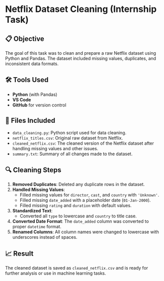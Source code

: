 # Netflix Dataset Cleaning (Internship Task)

## 📋 Objective
The goal of this task was to clean and prepare a raw Netflix dataset using Python and Pandas. The dataset included missing values, duplicates, and inconsistent data formats.

## 🛠️ Tools Used
- **Python** (with Pandas)
- **VS Code**
- **GitHub** for version control

## 📂 Files Included
- `data_cleaning.py`: Python script used for data cleaning.
- `netflix_titles.csv`: Original raw dataset from Netflix.
- `cleaned_netflix.csv`: The cleaned version of the Netflix dataset after handling missing values and other issues.
- `summary.txt`: Summary of all changes made to the dataset.
  
## 🔍 Cleaning Steps
1. **Removed Duplicates**: Deleted any duplicate rows in the dataset.
2. **Handled Missing Values**: 
   - Filled missing values for `director`, `cast`, and `country` with `'Unknown'`.
   - Filled missing `date_added` with a placeholder date (`01-Jan-2000`).
   - Filled missing `rating` and `duration` with default values.
3. **Standardized Text**: 
   - Converted all `type` to lowercase and `country` to title case.
4. **Converted Date Format**: The `date_added` column was converted to proper `datetime` format.
5. **Renamed Columns**: All column names were changed to lowercase with underscores instead of spaces.

## 📈 Result
The cleaned dataset is saved as `cleaned_netflix.csv` and is ready for further analysis or use in machine learning tasks.
